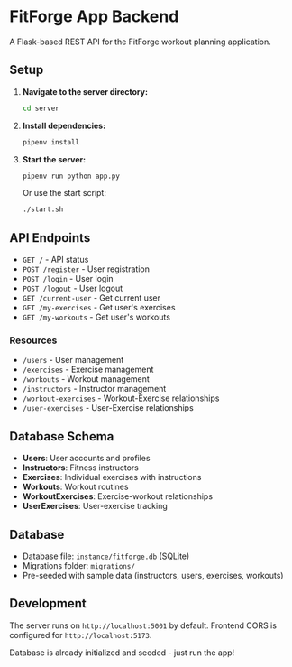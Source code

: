 # FitForge App Backend

A Flask-based REST API for the FitForge workout planning application.

## Setup

1. **Navigate to the server directory:**
   ```bash
   cd server
   ```

2. **Install dependencies:**
   ```bash
   pipenv install
   ```

3. **Start the server:**
   ```bash
   pipenv run python app.py
   ```
   
   Or use the start script:
   ```bash
   ./start.sh
   ```

## API Endpoints

- `GET /` - API status
- `POST /register` - User registration
- `POST /login` - User login
- `POST /logout` - User logout
- `GET /current-user` - Get current user
- `GET /my-exercises` - Get user's exercises
- `GET /my-workouts` - Get user's workouts

### Resources
- `/users` - User management
- `/exercises` - Exercise management
- `/workouts` - Workout management
- `/instructors` - Instructor management
- `/workout-exercises` - Workout-Exercise relationships
- `/user-exercises` - User-Exercise relationships

## Database Schema

- **Users**: User accounts and profiles
- **Instructors**: Fitness instructors
- **Exercises**: Individual exercises with instructions
- **Workouts**: Workout routines
- **WorkoutExercises**: Exercise-workout relationships
- **UserExercises**: User-exercise tracking

## Database

- Database file: `instance/fitforge.db` (SQLite)
- Migrations folder: `migrations/`
- Pre-seeded with sample data (instructors, users, exercises, workouts)

## Development

The server runs on `http://localhost:5001` by default.
Frontend CORS is configured for `http://localhost:5173`.

Database is already initialized and seeded - just run the app!